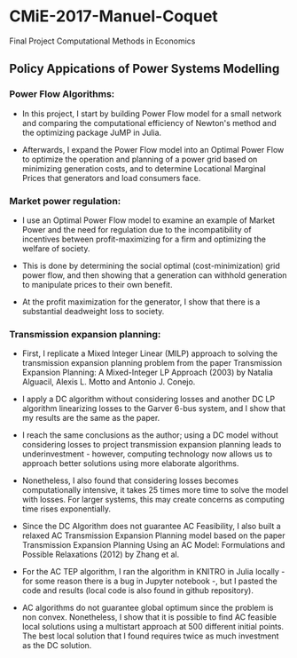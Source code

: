 # CMiE-2017-Manuel-Coquet
Final Project Computational Methods in Economics

## Policy Appications of Power Systems Modelling

### Power Flow Algorithms:


- In this project, I start by building Power Flow model for a small network and comparing the computational efficiency of Newton's method and the optimizing package JuMP in Julia.


- Afterwards, I expand the Power Flow model into an Optimal Power Flow to optimize the operation and planning of a power grid based on minimizing generation costs, and to determine Locational Marginal Prices that generators and load consumers face.


### Market power regulation:


- I use an Optimal Power Flow model to examine an example of Market Power and the need for regulation due to the incompatibility of incentives between profit-maximizing for a firm and optimizing the welfare of society. 


- This is done by determining the social optimal (cost-minimization) grid power flow, and then showing that a generation can withhold generation to manipulate prices to their own benefit. 


- At the profit maximization for the generator, I show that there is a substantial deadweight loss to society.


### Transmission expansion planning:


- First, I replicate a Mixed Integer Linear (MILP) approach to solving the transmission expansion planning problem from the paper Transmission Expansion Planning: A Mixed-Integer LP Approach (2003) by Natalia Alguacil, Alexis L. Motto and Antonio J. Conejo.


- I apply a DC algorithm without considering losses and another DC LP algorithm linearizing losses to the Garver 6-bus system, and I show that my results are the same as the paper.

    
- I reach the same conclusions as the author; using a DC model without considering losses to project transmission expansion planning leads to underinvestment - however, computing technology now allows us to approach better solutions using more elaborate algorithms.


- Nonetheless, I also found that considering losses becomes computationally intensive, it takes 25 times more time to solve the model with losses. For larger systems, this may create concerns as computing time rises exponentially.
  
  
- Since the DC Algorithm does not guarantee AC Feasibility, I also built a relaxed AC Transmission Expansion Planning model based on the paper Transmission Expansion Planning Using an AC Model: Formulations and Possible Relaxations (2012) by Zhang et al. 


- For the AC TEP algorithm, I ran the algorithm in KNITRO in Julia locally - for some reason there is a bug in Jupyter notebook -, but I pasted the code and results (local code is also found in github repository).


- AC algorithms do not guarantee global optimum since the problem is non convex. Nonetheless, I show that it is possible to find AC feasible local solutions using a multistart approach at 500 different initial points. The best local solution that I found requires twice as much investment as the DC solution.
